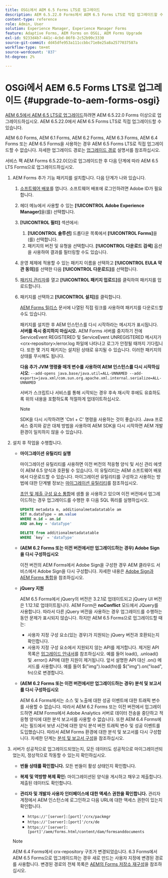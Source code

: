 ```yaml
---
title: OSGi에서 AEM 6.5 Forms LTS로 업그레이드
description: AEM 6.5.22.0 Forms에서 AEM 6.5 Forms LTS로 직접 업그레이드할 수 있습니다.
content-type: reference
role: Admin, User
solution: Experience Manager, Experience Manager Forms
feature: Adaptive Forms, AEM Forms on OSGi, AEM Forms Upgrade
exl-id: 9233d4b7-441c-4cbd-86f8-2c52b99c3330
source-git-commit: dd45dfe953a111ccbbc71e8e25a8a2577037587a
workflow-type: tm+mt
source-wordcount: '837'
ht-degree: 2%

---
```


# OSGi에서 AEM 6.5 Forms LTS로 업그레이드 {#upgrade-to-aem-forms-osgi}

[AEM 6.5에서 AEM 6.5 LTS로 업그레이드](/help/sites-deploying/upgrade.md)하려면 AEM 6.5.22.0 Forms 이상으로 업그레이드하십시오. AEM 6.5.22.0에서 AEM 6.5 Forms LTS로 직접 업그레이드할 수 있습니다.

AEM 6.0 Forms, AEM 6.1 Forms, AEM 6.2 Forms, AEM 6.3 Forms, AEM 6.4 Forms 또는 AEM 6.5 Forms을 사용하는 경우 AEM 6.5 Forms LTS로 직접 업그레이드할 수 없습니다. 자세한 업그레이드 경로는 [업그레이드 경로](/help/forms/using/upgrade.md) 설명서를 참조하십시오.

서비스 팩 AEM Forms 6.5.22.0(으)로 업그레이드한 후 다음 단계에 따라 AEM 6.5 LTS Forms으로 업그레이드하십시오.

1. AEM Forms 추가 기능 패키지를 설치합니다. 다음 단계가 나와 있습니다.

   1. [소프트웨어 배포](https://experience.adobe.com/downloads)를 엽니다. 소프트웨어 배포에 로그인하려면 Adobe ID가 필요합니다.
   1. 헤더 메뉴에서 사용할 수 있는 **[!UICONTROL Adobe Experience Manager]**&#x200B;을(를) 선택합니다.
   1. **[!UICONTROL 필터]** 섹션에서:
      1. **[!UICONTROL 솔루션]** 드롭다운 목록에서 **[!UICONTROL Forms]**&#x200B;을(를) 선택합니다.
      1. 패키지의 버전 및 유형을 선택합니다. **[!UICONTROL 다운로드 검색]** 옵션을 사용하여 결과를 필터링할 수도 있습니다.
   1. 운영 체제에 적용할 수 있는 패키지 이름을 선택하고 **[!UICONTROL EULA 약관 동의]**&#x200B;를 선택한 다음 **[!UICONTROL 다운로드]**&#x200B;를 선택합니다.
   1. [패키지 관리자](/help/sites-administering/package-manager.md)를 열고 **[!UICONTROL 패키지 업로드]**&#x200B;를 클릭하여 패키지를 업로드합니다.
   1. 패키지를 선택하고 **[!UICONTROL 설치]**&#x200B;를 클릭합니다.

      [AEM Forms 릴리스](https://experienceleague.adobe.com/ko/docs/experience-manager-release-information/aem-release-updates/forms-updates/aem-forms-releases) 문서에 나열된 직접 링크를 사용하여 패키지를 다운로드할 수도 있습니다.

      패키지를 설치한 후 AEM 인스턴스를 다시 시작하라는 메시지가 표시됩니다. **서버를 즉시 중지하지 마십시오.** AEM Forms 서버를 중지하기 전에 ServiceEvent REGISTERED 및 ServiceEvent UNREGISTERED 메시지가 &lt;crx-repository>/error.log 파일에 나타나고 로그가 안정될 때까지 기다립니다. 또한 몇 가지 패키지는 설치된 상태로 유지될 수 있습니다. 이러한 패키지의 상태를 무시해도 됩니다.


      **다음 추가 JVM 명령줄 매개 변수를 사용하여 AEM 인스턴스를 다시 시작하십시오**:
      `--add-opens java.base/java.util=ALL-UNNAMED --add-exports=java.xml/com.sun.org.apache.xml.internal.serialize=ALL-UNNAMED`

      서버가 스크립트나 서비스를 통해 시작되는 경우 후속 재시작 후에도 유효하도록 위의 내용을 포함하도록 적절하게 업데이트하십시오.

      >[!NOTE]
      >
      > SDK을 다시 시작하려면 &#39;Ctrl + C&#39; 명령을 사용하는 것이 좋습니다. Java 프로세스 중지와 같은 대체 방법을 사용하여 AEM SDK을 다시 시작하면 AEM 개발 환경이 일치하지 않을 수 있습니다.

1. 설치 후 작업을 수행합니다.

   * **마이그레이션 유틸리티 실행**

     마이그레이션 유틸리티를 사용하면 이전 버전의 적응형 양식 및 서신 관리 에셋이 AEM 6.5 양식과 호환될 수 있습니다. 이 유틸리티는 AEM 소프트웨어 배포에서 다운로드할 수 있습니다. 마이그레이션 유틸리티를 구성하고 사용하는 방법에 대한 단계별 정보는 [마이그레이션 유틸리티](../../forms/using/migration-utility.md)를 참조하십시오.

     [초안 및 제출 구성 요소 통합](https://helpx.adobe.com/kr/experience-manager/6-3/forms/using/integrate-draft-submission-database.html)에 샘플 을 사용하고 있으며 이전 버전에서 업그레이드하는 경우 업그레이드를 수행한 후 다음 SQL 쿼리를 실행하십시오.

     ```sql
     UPDATE metadata m, additionalmetadatatable am
     SET m.dataType = am.value
     WHERE m.id = am.id
     AND am.key = 'dataType'
     ```

     ```sql
     DELETE from additionalmetadatatable
     WHERE `key` = 'dataType'
     ```

   * **(AEM 6.2 Forms 또는 이전 버전에서만 업그레이드하는 경우) Adobe Sign을 다시 구성하십시오**

     이전 버전의 AEM Forms에서 Adobe Sign을 구성한 경우 AEM 클라우드 서비스에서 Adobe Sign을 다시 구성합니다. 자세한 내용은 [Adobe Sign과 AEM Forms 통합](../../forms/using/adobe-sign-integration-adaptive-forms.md)을 참조하십시오.

   * **jQuery 지원**

     AEM 6.5 Forms에서 jQuery의 버전은 3.2.1로 업데이트되고 jQuery UI 버전은 1.12.1로 업데이트됩니다. AEM Form은 **noConflict** 모드에서 JQuery를 사용합니다. 따라서 다른 jQuery 버전을 사용하는 경우 업그레이드를 수행하는 동안 문제가 표시되지 않습니다. 하지만 AEM 6.5 Forms으로 업그레이드할 때는:

      * 사용자 지정 구성 요소(있는 경우)가 지원되는 jQuery 버전과 호환되는지 확인합니다.
      * 사용자 지정 구성 요소에서 지원되지 않는 API를 제거합니다. 제거된 API 목록은 [업그레이드 안내서](https://jquery.com/upgrade-guide/3.0/)를 참조하십시오. 예를 들어 load(), .unload() 및 .error() API에 대한 지원이 제거됩니다. 앞서 설명한 API 대신 .on() 메서드를 사용합니다. 예를 들어 $(&quot;img&quot;).load(fn)를 $(&quot;img&quot;).on(&quot;load&quot;, fn)으로 변경합니다.

   * **(AEM 6.2 Forms 또는 이전 버전에서만 업그레이드하는 경우) 분석 및 보고서를 다시 구성하십시오**

     AEM 6.4 Forms에서는 소스 및 노출에 대한 성공 이벤트에 대한 트래픽 변수를 사용할 수 없습니다. 따라서 AEM 6.2 Forms 또는 이전 버전에서 업그레이드하면 AEM Forms에서 Adobe Analytics 서버로 데이터 전송을 중단하고 적응형 양식에 대한 분석 보고서를 사용할 수 없습니다. 또한 AEM 6.4 Forms에서는 필드에서 보낸 시간에 대한 양식 분석 버전 트래픽 변수 및 성공 이벤트를 도입했습니다. 따라서 AEM Forms 환경에 대한 분석 및 보고서를 다시 구성합니다. 자세한 단계는 [분석 및 보고서 구성](../../forms/using/configure-analytics-forms-documents.md)을 참조하십시오.

1. 서버가 성공적으로 업그레이드되었는지, 모든 데이터도 성공적으로 마이그레이션되었는지, 정상적으로 작동할 수 있는지 확인하십시오.

   * **번들 상태를 확인합니다.** 모든 번들이 활성 상태인지 확인합니다.
   * **복제 및 역방향 복제 확인:** 마이그레이션된 양식을 게시하고 채우고 제출합니다. 제출된 데이터도 확인합니다.
   * **관리자 및 개발자 사용자 인터페이스에 대한 액세스 권한을 확인합니다.** 관리자 계정에서 AEM 인스턴스에 로그인하고 다음 URL에 대한 액세스 권한이 있는지 확인합니다.

      * `https://'[server]:[port]'/crx/packmgr`
      * `https://'[server]:[port]'/crx/de`
      * `https://'[server]:[port]'/aem/forms.html/content/dam/formsanddocuments`

   >[!NOTE]
   >
   >AEM 6.4 Forms에서 crx-repository 구조가 변경되었습니다. 6.3 Forms에서 AEM 6.5 Forms으로 업그레이드하는 경우 새로 만드는 사용자 지정에 변경된 경로를 사용합니다. 변경된 경로의 전체 목록은 [AEM의 Forms 저장소 재구성](https://experienceleague.adobe.com/ko/docs/experience-manager-65/content/implementing/deploying/restructuring/forms-repository-restructuring-in-aem-6-5)을 참조하십시오.
